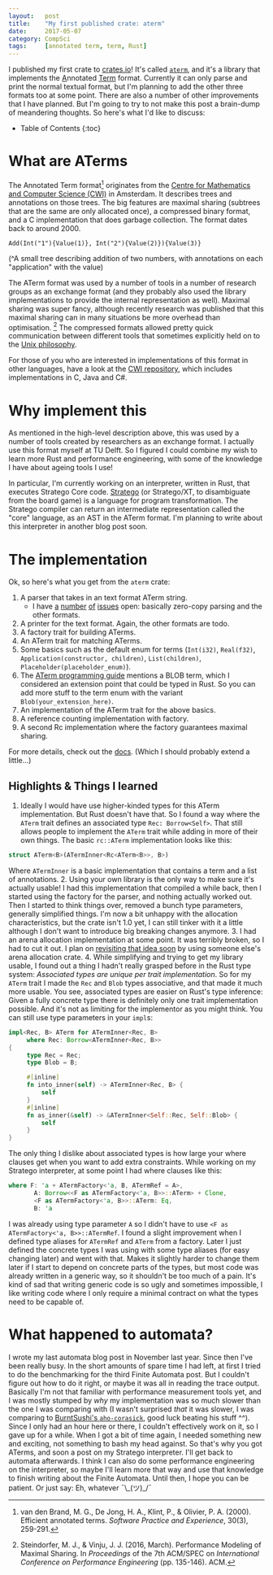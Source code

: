```yaml
---
layout:   post
title:    "My first published crate: aterm"
date:     2017-05-07
category: CompSci
tags:     [annotated term, term, Rust]
---
```


I published my first crate to [crates.io](https://crates.io/)! It's called [`aterm`](https://crates.io/crates/aterm), and it's a library that implements the <u>A</u>nnotated <u>Term</u> format. Currently it can only parse and print the normal textual format, but I'm planning to add the other three formats too at some point. There are also a number of other improvements that I have planned. But I'm going to try to not make this post a brain-dump of meandering thoughts. So here's what I'd like to discuss:

* Table of Contents
{:toc}

# What are ATerms

The Annotated Term format[^1] originates from the [Centre for Mathematics and Computer Science (CWI)](https://www.cwi.nl/about) in Amsterdam. It describes trees and annotations on those trees. The big features are maximal sharing (subtrees that are the same are only allocated once), a compressed binary format, and a C implementation that does garbage collection. The format dates back to around 2000.

```
Add(Int("1"){Value(1)}, Int("2"){Value(2)}){Value(3)}
```

(^A small tree describing addition of two numbers, with annotations on each "application" with the value)

The ATerm format was used by a number of tools in a number of research groups as an exchange format (and they probably also used the library implementations to provide the internal representation as well). Maximal sharing was super fancy, although recently research was published that this maximal sharing can in many situations be more overhead than optimisation. [^2] The compressed formats allowed pretty quick communication between different tools that sometimes explicitly held on to the [Unix philosophy](https://en.wikipedia.org/wiki/Unix_philosophy). 

For those of you who are interested in implementations of this format in other languages, have a look at the [CWI repository](https://github.com/cwi-swat/aterms), which includes implementations in C, Java and C#.

# Why implement this

As mentioned in the high-level description above, this was used by a number of tools created by researchers as an exchange format. I actually use this format myself at TU Delft. So I figured I could combine my wish to learn more Rust and performance engineering, with some of the knowledge I have about ageing tools I use!

In particular, I'm currently working on an interpreter, written in Rust, that executes Stratego Core code. [Stratego](http://strategoxt.org/) (or Stratego/XT, to disambiguate from the board game) is a language for program transformation. The Stratego compiler can return an intermediate representation called the "core" language, as an AST in the ATerm format. I'm planning to write about this interpreter in another blog post soon.

# The implementation

Ok, so here's what you get from the `aterm` crate:

1. A parser that takes in an text format ATerm string.
   - I have [a](https://gitlab.com/Apanatshka/aterm/issues/10) [number](https://gitlab.com/Apanatshka/aterm/issues/4) [of](https://gitlab.com/Apanatshka/aterm/issues/5) [issues](https://gitlab.com/Apanatshka/aterm/issues/6) open: basically zero-copy parsing and the other formats.
2. A printer for the text format. Again, the other formats are todo.
3. A factory trait for building ATerms.
4. An ATerm trait for matching ATerms.
5. Some basics such as the default enum for terms (`Int(i32)`, `Real(f32)`, `Application(constructor, children)`, `List(children)`, `Placeholder(placeholder_enum)`).
6. The [ATerm programming guide](http://homepages.cwi.nl/~daybuild/daily-books/technology/aterm-guide/aterm-guide.html) mentions a BLOB term, which I considered an extension point that could be typed in Rust. So you can add more stuff to the term enum with the variant `Blob(your_extension_here)`.
7. An implementation of the ATerm trait for the above basics.
8. A reference counting implementation with factory.
9. A second Rc implementation where the factory guarantees maximal sharing.

For more details, check out the [docs](https://docs.rs/aterm). (Which I should probably extend a little...)

## Highlights & Things I learned

1. Ideally I would have use higher-kinded types for this ATerm implementation. But Rust doesn't have that. So I found a way where the `ATerm` trait defines an associated type `Rec: Borrow<Self>`. That still allows people to implement the `ATerm` trait while adding in more of their own things. The basic `rc::ATerm` implementation looks like this:
  ```rust
  struct ATerm<B>(ATermInner<Rc<ATerm<B>>, B>)
  ```
  Where `ATermInner` is a basic implementation that contains a term and a list of annotations.
2. Using your own library is the only way to make sure it's actually usable! I had this implementation that compiled a while back, then I started using the factory for the parser, and nothing actually worked out. Then I started to think things over, removed a bunch type parameters, generally simplified things. I'm now a bit unhappy with the allocation characteristics, but the crate isn't 1.0 yet, I can still tinker with it a little although I don't want to introduce big breaking changes anymore. 
3. I had an arena allocation implementation at some point. It was terribly broken, so I had to cut it out. I plan on [revisiting that idea soon](https://gitlab.com/Apanatshka/aterm/issues/9) by using someone else's arena allocation crate.
4. While simplifying and trying to get my library usable, I found out a thing I hadn't really grasped before in the Rust type system: *Associated types are unique per trait implementation*. So for my `ATerm` trait I made the `Rec` and `Blob` types associative, and that made it much more usable. You see, associated types are easier on Rust's type inference: Given a fully concrete type there is definitely only one trait implementation possible. And it's not as limiting for the implementor as you might think. You can still use type parameters in your `impl`s:
  ```rust
impl<Rec, B> ATerm for ATermInner<Rec, B>
       where Rec: Borrow<ATermInner<Rec, B>>
{
       type Rec = Rec;
       type Blob = B;

       #[inline]
       fn into_inner(self) -> ATermInner<Rec, B> {
           self
       }
       #[inline]
       fn as_inner(&self) -> &ATermInner<Self::Rec, Self::Blob> {
           self
       }
}
```
  The only thing I dislike about associated types is how large your where clauses get when you want to add extra constraints. While working on my Stratego interpreter, at some point I had where clauses like this:
  ```rust
where F: 'a + ATermFactory<'a, B, ATermRef = A>,
         A: Borrow<<F as ATermFactory<'a, B>>::ATerm> + Clone,
         <F as ATermFactory<'a, B>>::ATerm: Eq,
         B: 'a
```
  I was already using type parameter `A` so I didn't have to use `<F as ATermFactory<'a, B>>::ATermRef`. I found a slight improvement when I defined type aliases for `ATermRef` and `ATerm` from a factory. Later I just defined the concrete types I was using with some type aliases (for easy changing later) and went with that. Makes it slightly harder to change them later if I start to depend on concrete parts of the types, but most code was already written in a generic way, so it shouldn't be too much of a pain. It's kind of sad that writing generic code is so ugly and sometimes impossible, I like writing code where I only require a minimal contract on what the types need to be capable of. 

# What happened to automata?

I wrote my last automata blog post in November last year. Since then I've been really busy. In the short amounts of spare time I had left, at first I tried to do the benchmarking for the third Finite Automata post. But I couldn't figure out how to do it right, or maybe it was all in reading the trace output. Basically I'm not that familiar with performance measurement tools yet, and I was mostly  stumped by *why* my implementation was so much slower than the one I was comparing with (I wasn't surprised *that* it was slower, I was comparing to [BurntSushi's `aho-corasick`](https://crates.io/crates/aho-corasick), good luck beating his stuff ^^). Since I only had an hour here or there, I couldn't effectively work on it, so I gave up for a while. When I got a bit of time again, I needed something new and exciting, not something to bash my head against. So that's why you got ATerms, and soon a post on my Stratego interpreter. I'll get back to automata afterwards. I think I can also do some performance engineering on the interpreter, so maybe I'll learn more that way and use that knowledge to finish writing about the Finite Automata. Until then, I hope you can be patient. Or just say: Eh, whatever ¯\\\_(ツ)\_/¯

[^1]: van den Brand, M. G., De Jong, H. A., Klint, P., & Olivier, P. A. (2000). Efficient annotated terms. *Software Practice and Experience*, 30(3), 259-291.

[^2]: Steindorfer, M. J., & Vinju, J. J. (2016, March). Performance Modeling of Maximal Sharing. In *Proceedings* of the 7th ACM/SPEC on *International Conference on Performance Engineering* (pp. 135-146). ACM.
